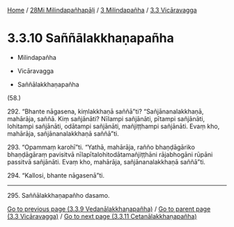 
[Home](/) / [28Mi Milindapañhapāḷi](../...md) / [3 Milindapañha](...md) / [3.3 Vicāravagga](../28Mi/3/3.3.md)

# 3.3.10 Saññālakkhaṇapañha

* Milindapañha

* Vicāravagga

* Saññālakkhaṇapañha

(58.)

292\. “Bhante nāgasena, kiṃlakkhaṇā saññā”ti? “Sañjānanalakkhaṇā, mahārāja, saññā. Kiṃ sañjānāti? Nīlampi sañjānāti, pītampi sañjānāti, lohitampi sañjānāti, odātampi sañjānāti, mañjiṭṭhampi sañjānāti. Evaṃ kho, mahārāja, sañjānanalakkhaṇā saññā”ti.

293\. “Opammaṃ karohī”ti. “Yathā, mahārāja, rañño bhaṇḍāgāriko bhaṇḍāgāraṃ pavisitvā nīlapītalohitodātamañjiṭṭhāni rājabhogāni rūpāni passitvā sañjānāti. Evaṃ kho, mahārāja, sañjānanalakkhaṇā saññā”ti.

294\. “Kallosi, bhante nāgasenā”ti.

---

295\. Saññālakkhaṇapañho dasamo.



[Go to previous page (3.3.9 Vedanālakkhaṇapañha)](3.3.9.md) / [Go to parent page (3.3 Vicāravagga)](../28Mi/3/3.3.md) / [Go to next page (3.3.11 Cetanālakkhaṇapañha)](3.3.11.md)


